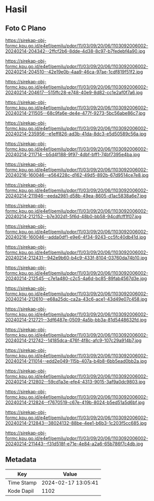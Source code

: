 # Hasil

## Foto C Plano

https://sirekap-obj-formc.kpu.go.id/e4ef/pemilu/pdpr/11/03/09/20/06/1103092006002-20240214-204342--2ffcf2b6-8dde-4d38-8c97-b7fedebf4a90.jpg

https://sirekap-obj-formc.kpu.go.id/e4ef/pemilu/pdpr/11/03/09/20/06/1103092006002-20240214-204510--42e19e0b-4aa9-46ca-97ae-1cdf819f51f2.jpg

https://sirekap-obj-formc.kpu.go.id/e4ef/pemilu/pdpr/11/03/09/20/06/1103092006002-20240214-204617--515ffc28-e748-40e9-8d82-cc1e2af0f7a6.jpg

https://sirekap-obj-formc.kpu.go.id/e4ef/pemilu/pdpr/11/03/09/20/06/1103092006002-20240214-211505--68c9fa6e-de4e-477f-9273-5bc56abe86c7.jpg

https://sirekap-obj-formc.kpu.go.id/e4ef/pemilu/pdpr/11/03/09/20/06/1103092006002-20240214-235956--e1eff826-ad3b-41da-8dc3-e5d50589c56a.jpg

https://sirekap-obj-formc.kpu.go.id/e4ef/pemilu/pdpr/11/03/09/20/06/1103092006002-20240214-211714--b5d4f188-9f97-4dbf-bff1-74bf7395e4ba.jpg

https://sirekap-obj-formc.kpu.go.id/e4ef/pemilu/pdpr/11/03/09/20/06/1103092006002-20240216-160046--e564228c-d162-49d5-892b-67d9514ce7e8.jpg

https://sirekap-obj-formc.kpu.go.id/e4ef/pemilu/pdpr/11/03/09/20/06/1103092006002-20240214-211946--eeda2981-d58b-49ea-8605-d1ac5838a6e7.jpg

https://sirekap-obj-formc.kpu.go.id/e4ef/pemilu/pdpr/11/03/09/20/06/1103092006002-20240214-212152--b7e302d1-5f6d-48b0-bb58-94cdfcff1f07.jpg

https://sirekap-obj-formc.kpu.go.id/e4ef/pemilu/pdpr/11/03/09/20/06/1103092006002-20240216-160046--adda0df1-e9e6-4f34-9243-cc5fc40db41d.jpg

https://sirekap-obj-formc.kpu.go.id/e4ef/pemilu/pdpr/11/03/09/20/06/1103092006002-20240214-212431--942e9b60-b4c9-433f-8104-03760da74b10.jpg

https://sirekap-obj-formc.kpu.go.id/e4ef/pemilu/pdpr/11/03/09/20/06/1103092006002-20240214-212545--c7e1a480-c2c5-4a6d-bc85-89fab4567d3e.jpg

https://sirekap-obj-formc.kpu.go.id/e4ef/pemilu/pdpr/11/03/09/20/06/1103092006002-20240214-212610--e68a25dc-ca2a-43c6-ace1-43d49e07c458.jpg

https://sirekap-obj-formc.kpu.go.id/e4ef/pemilu/pdpr/11/03/09/20/06/1103092006002-20240214-212721--3df6487e-0509-4a5b-bb3a-81d5448632fd.jpg

https://sirekap-obj-formc.kpu.go.id/e4ef/pemilu/pdpr/11/03/09/20/06/1103092006002-20240214-212742--14185dca-476f-4f8c-afc9-107c29a914b7.jpg

https://sirekap-obj-formc.kpu.go.id/e4ef/pemilu/pdpr/11/03/09/20/06/1103092006002-20240214-211014--edd2e049-115b-407a-b4b8-6bb5ead0bb2a.jpg

https://sirekap-obj-formc.kpu.go.id/e4ef/pemilu/pdpr/11/03/09/20/06/1103092006002-20240214-212802--59cd1a3e-efe4-4313-9015-3af9a0dc9803.jpg

https://sirekap-obj-formc.kpu.go.id/e4ef/pemilu/pdpr/11/03/09/20/06/1103092006002-20240214-212824--f7670519-c67e-419b-8024-b5ed51a5d6bf.jpg

https://sirekap-obj-formc.kpu.go.id/e4ef/pemilu/pdpr/11/03/09/20/06/1103092006002-20240214-212843--38024132-88be-4ee1-b6b3-1c203f5cc685.jpg

https://sirekap-obj-formc.kpu.go.id/e4ef/pemilu/pdpr/11/03/09/20/06/1103092006002-20240214-211443--f31d518f-e71e-4e84-a2a6-65b786f7c4db.jpg


## Metadata

| Key        | Value               |
| ---------- | ------------------- |
| Time Stamp | 2024-02-17 13:05:41 |
| Kode Dapil | 1102                |



